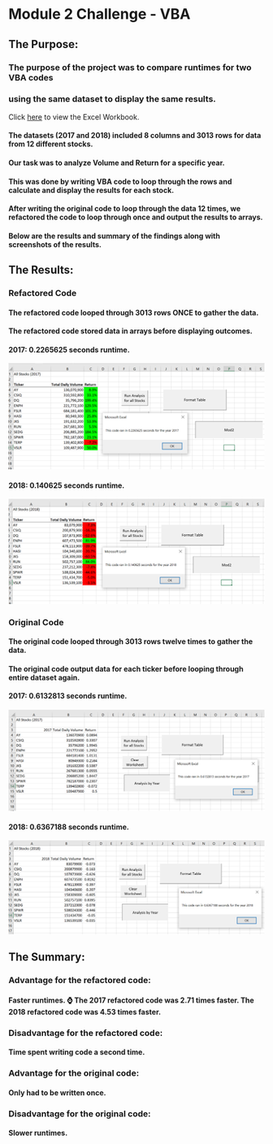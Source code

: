 # Module 2 Challenge - VBA

## The Purpose:

###   The purpose of the project was to compare runtimes for two VBA codes
###   using the same dataset to display the same results.

Click [here](/VBA_Challenge.xlsm) to view the Excel Workbook.

#### The datasets (2017 and 2018) included 8 columns and 3013 rows for data from 12 different stocks.
#### Our task was to analyze Volume and Return for a specific year.
#### This was done by writing VBA code to loop through the rows and calculate and display the results for each stock.
#### After writing the original code to loop through the data 12 times, we refactored the code to loop through once and output the results to arrays.
#### Below are the results and summary of the findings along with screenshots of the results.

## The Results:

###   Refactored Code

####    The refactored code looped through 3013 rows **ONCE** to gather the data.
####    The refactored code stored data in arrays before displaying outcomes.

####    2017: 0.2265625 seconds runtime.

![2017 Refactored](Resources/VBA_Challenge_2017.PNG)

####    2018: 0.140625 seconds runtime.

![2018 Refactored](Resources/VBA_Challenge_2018.PNG)

###   Original Code

####    The original code looped through 3013 rows twelve times to gather the data.
####    The original code output data for each ticker before looping through entire dataset again.

####    2017: 0.6132813 seconds runtime.

![2017 Original](Resources/Original%202017.PNG)

####    2018: 0.6367188 seconds runtime.

![2018 Original](Resources/Original%202018.PNG)

## The Summary:

###   Advantage for the refactored code:
####    Faster runtimes.  :watch: The 2017 refactored code was 2.71 times faster.  The 2018 refactored code was 4.53 times faster.
###   Disadvantage for the refactored code:
####    Time spent writing code a second time.

###   Advantage for the original code:
####    Only had to be written once.
###   Disadvantage for the original code:
####    Slower runtimes.
